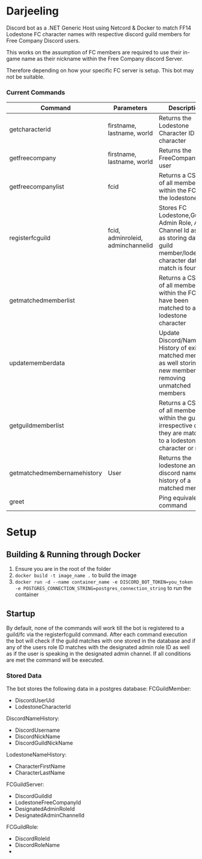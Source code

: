# Darjeeling

Discord bot as a .NET Generic Host using Netcord & Docker to match FF14 Lodestone FC character names with respective discord guild members for Free Company Discord users.

This works on the assumption of FC members are required to use their in-game name as their nickname within the Free Company discord Server.

Therefore depending on how your specific FC server is setup. This bot may not be suitable.



### Current Commands

| Command           | Parameters                        | Description                                                                                                                                  |
|-------------------|-----------------------------------|----------------------------------------------------------------------------------------------------------------------------------------------|
| getcharacterid    | firstname, lastname, world        | Returns the Lodestone Character ID of a character                                                                                            |
| getfreecompany    | firstname, lastname, world        | Returns the FreeCompany of a user                                                                                                            |
| getfreecompanylist | fcid                              | Returns a CSV list of all members within the FC from the lodestone                                                                           |
| registerfcguild   | fcid, adminroleid, adminchannelid | Stores FC Lodestone,Guild, Admin Role, Admin Channel Id as well as storing data of guild member/lodestone character data if a match is found |
| getmatchedmemberlist |                                   | Returns a CSV list of all members within the FC that have been matched to a lodestone character                                              |
| updatememberdata|    | Update Discord/Name History of existing matched members as well storing any new members and removing unmatched members                       |
| getguildmemberlist| | Returns a CSV list of all members within the guild irrespective of if they are matched to a lodestone character or not                       |
| getmatchedmembernamehistory | User | Returns the lodestone and discord name history of a matched member                                                                           |
| greet |                                               | Ping equivalent command                                                                                                                      

# Setup

## Building & Running through Docker
1. Ensure you are in the root of the folder
2. ``docker build -t image_name .`` to build the image
3. ``docker run -d --name container_name -e DISCORD_BOT_TOKEN=you_token -e POSTGRES_CONNECTION_STRING=postgres_connection_string`` to run the container

## Startup
By default, none of the commands will work till the bot is registered to a guild/fc via the registerfcguild command. After each command execution the bot
will check if the guild matches with one stored in the database and if any of the users role ID matches with the designated admin role ID as well as if the user is speaking
in the designated admin channel. If all conditions are met the command will be executed.

### Stored Data
The bot stores the following data in a postgres database:
FCGuildMember:
- DiscordUserUid
- LodestoneCharacterId

DiscordNameHistory:
- DiscordUsername
- DiscordNickName
- DiscordGuildNickName

LodestoneNameHistory:
- CharacterFirstName
- CharacterLastName

FCGuildServer:
- DiscordGuildId
- LodestoneFreeCompanyId
- DesignatedAdminRoleId
- DesignatedAdminChannelId

FCGuildRole:
- DiscordRoleId
- DiscordRoleName
- 


